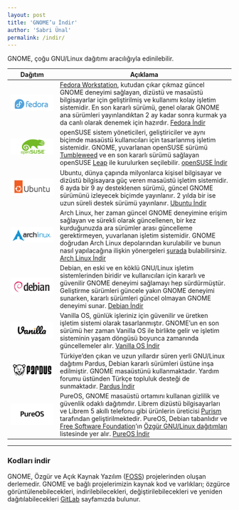 ```yaml
---
layout: post
title: 'GNOME’u İndir'
author: 'Sabri Ünal'
permalink: /indir/
---
```


GNOME, çoğu GNU/Linux dağıtımı aracılığıyla edinilebilir.

|Dağıtım|Açıklama|
|---|---|
| ![](/media/2023/04/DistroLogo-Fedora.png) | [Fedora Workstation](https://fedoraproject.org/workstation/), kutudan çıkar çıkmaz güncel GNOME deneyimi sağlayan, dizüstü ve masaüstü bilgisayarlar için geliştirilmiş ve kullanımı kolay işletim sistemidir. En son kararlı sürümü, genel olarak GNOME ana sürümleri yayınlandıktan 2 ay kadar sonra kurmak ya da canlı olarak denemek için hazırdır. [Fedora İndir](https://fedoraproject.org/workstation/download/) |
| ![](/media/2023/04/DistroLogo-openSUSE.png) | openSUSE sistem yöneticileri, geliştiriciler ve aynı biçimde masaüstü kullanıcıları için tasarlanmış işletim sistemidir. GNOME, yuvarlanan openSUSE sürümü [Tumbleweed](https://get.opensuse.org/tumbleweed/?type=desktop) ve en son kararlı sürümü sağlayan openSUSE [Leap](https://get.opensuse.org/leap/?type=desktop) ile kurulurken seçilebilir. [openSUSE İndir](https://get.opensuse.org/desktop/) |
| ![](/media/2023/04/DistroLogo-Ubuntu.png) | Ubuntu, dünya çapında milyonlarca kişisel bilgisayar ve dizüstü bilgisayara güç veren masaüstü işletim sistemidir. 6 ayda bir 9 ay desteklenen sürümü, güncel GNOME sürümünü izleyecek biçimde yayınlanır. 2 yılda bir ise uzun süreli destek sürümü yayınlanır. [Ubuntu İndir](https://ubuntu.com/download/desktop) |
| ![](/media/2023/04/DistroLogo-Arch.png) | Arch Linux, her zaman güncel GNOME deneyimine erişim sağlayan ve sürekli olarak güncellenen, bir kez kurduğunuzda ara sürümler arası güncelleme gerektirmeyen, yuvarlanan işletim sistemidir. GNOME doğrudan Arch Linux depolarından kurulabilir ve bunun nasıl yapılacağına ilişkin yönergeleri [şurada](https://wiki.archlinux.org/title/GNOME) bulabilirsiniz. [Arch Linux İndir](https://archlinux.org/download/) |
| ![](/media/2023/04/DistroLogo-Debian.png) | Debian, en eski ve en köklü GNU/Linux işletim sistemlerinden biridir ve kullanıcıları için kararlı ve güvenilir GNOME deneyimi sağlamayı hep sürdürmüştür. Geliştirme sürümleri güncele yakın GNOME deneyimi sunarken, kararlı sürümleri güncel olmayan GNOME deneyimi sunar. [Debian İndir](https://www.debian.org/download) |
| ![](/media/2023/04/DistroLogo-Vanilla.png) | Vanilla OS, günlük işleriniz için güvenilir ve üretken işletim sistemi olarak tasarlanmıştır. GNOME’un en son sürümü her zaman Vanilla OS ile birlikte gelir ve işletim sisteminin yaşam döngüsü boyunca zamanında güncellemeler alır.  [Vanilla OS İndir](https://vanillaos.org/download) |
| ![](/media/2023/04/DistroLogo-Pardus.png) | Türkiye’den çıkan ve uzun yıllardır süren yerli GNU/Linux dağıtımı Pardus, Debian kararlı sürümleri üstüne inşa edilmiştir. GNOME masaüstünü kullanmaktadır. Yardım forumu üstünden Türkçe topluluk desteği de sunmaktadır. [Pardus İndir](https://www.pardus.org.tr/surumler/) |
| ![](/media/2023/04/DistroLogo-PureOS.png) | PureOS, GNOME masaüstü ortamını kullanan gizlilik ve güvenlik odaklı dağıtımdır. Librem dizüstü bilgisayarları ve Librem 5 akıllı telefonu gibi ürünlerin üreticisi [Purism](https://puri.sm) tarafından geliştirilmektedir. PureOS, Debian tabanlıdır ve [Free Software Foundation](https://www.fsf.org/)’ın [Özgür GNU/Linux dağıtımları](https://www.gnu.org/distros/free-distros.tr.html) listesinde yer alır. [PureOS İndir](https://pureos.net/download/) |

---

### Kodları indir

GNOME, Özgür ve Açık Kaynak Yazılım ([FOSS](http://www.gnu.org/philosophy/free-sw.tr.html)) projelerinden oluşan derlemedir. GNOME ve bağlı projelerimizin kaynak kod ve varlıkları; özgürce görüntülenebilecekleri, indirilebilecekleri, değiştirilebilecekleri ve yeniden dağıtılabilecekleri [GitLab](https://gitlab.gnome.org/explore/groups) sayfamızda bulunur.
